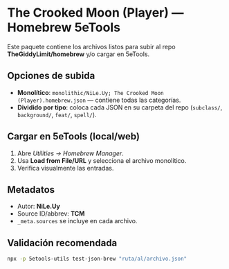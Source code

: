 # The Crooked Moon (Player) — Homebrew 5eTools

Este paquete contiene los archivos listos para subir al repo **TheGiddyLimit/homebrew** y/o cargar en 5eTools.

## Opciones de subida
- **Monolítico**: `monolithic/NiLe.Uy; The Crooked Moon (Player).homebrew.json` — contiene todas las categorías.
- **Dividido por tipo**: coloca cada JSON en su carpeta del repo (`subclass/`, `background/`, `feat/`, `spell/`).

## Cargar en 5eTools (local/web)
1. Abre *Utilities → Homebrew Manager*.
2. Usa **Load from File/URL** y selecciona el archivo monolítico.
3. Verifica visualmente las entradas.

## Metadatos
- Autor: **NiLe.Uy**
- Source ID/abbrev: **TCM**
- `_meta.sources` se incluye en cada archivo.

## Validación recomendada
```bash
npx -p 5etools-utils test-json-brew "ruta/al/archivo.json"
```
